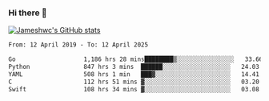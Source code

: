 ### Hi there 👋

[![Jameshwc's GitHub stats](https://github-readme-stats.vercel.app/api?username=jameshwc)](https://github.com/anuraghazra/github-readme-stats)

<!--START_SECTION:waka-->

```txt
From: 12 April 2019 - To: 12 April 2025

Go                   1,186 hrs 28 mins████████▒░░░░░░░░░░░░░░░░   33.66 %
Python               847 hrs 3 mins  ██████░░░░░░░░░░░░░░░░░░░   24.03 %
YAML                 508 hrs 1 min   ███▓░░░░░░░░░░░░░░░░░░░░░   14.41 %
C                    112 hrs 51 mins ▓░░░░░░░░░░░░░░░░░░░░░░░░   03.20 %
Swift                108 hrs 34 mins ▓░░░░░░░░░░░░░░░░░░░░░░░░   03.08 %
```

<!--END_SECTION:waka-->